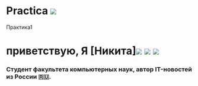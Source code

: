 # Practica ![](https://emojigraph.org/media/apple/flexed-biceps_1f4aa.png) 
Практика1
# приветствую, Я [Никита]![](https://www.kindpng.com/picc/m/583-5836752_flex-clipart-of-muscle-and-bicep-duck-hd.png) ![](https://img.icons8.com/color-glass/256/github-2.png) ![](https://emojigraph.org/media/apple/flexed-biceps_1f4aa.png) 
### Студент факультета компьютерных наук, автор IT-новостей из России 🇷🇺.

